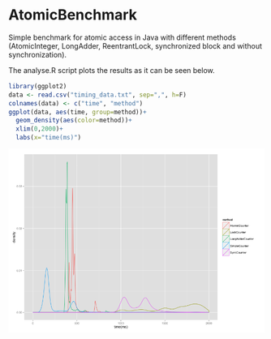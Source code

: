 # AtomicBenchmark

Simple benchmark for atomic access in Java with different methods 
(AtomicInteger, LongAdder, ReentrantLock, synchronized block and without synchronization).

The analyse.R script plots the results as it can be seen below.

```R
library(ggplot2)
data <- read.csv("timing_data.txt", sep=",", h=F)
colnames(data) <- c("time", "method")
ggplot(data, aes(time, group=method))+
  geom_density(aes(color=method))+
  xlim(0,2000)+
  labs(x="time(ms)")
```

![Timing plots](https://raw.githubusercontent.com/bdomokos74/AtomicBenchmark/master/timing_data.png)
